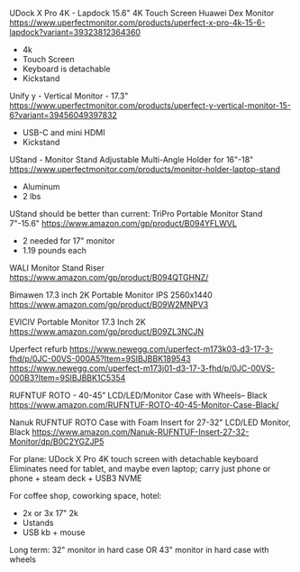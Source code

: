 
UDock X Pro 4K - Lapdock 15.6" 4K Touch Screen Huawei Dex Monitor 
https://www.uperfectmonitor.com/products/uperfect-x-pro-4k-15-6-lapdock?variant=39323812364360

- 4k
- Touch Screen
- Keyboard is detachable
- Kickstand


Unify y - Vertical Monitor - 17.3"
https://www.uperfectmonitor.com/products/uperfect-y-vertical-monitor-15-6?variant=39456049397832

- USB-C and mini HDMI
- Kickstand


UStand - Monitor Stand Adjustable Multi-Angle Holder for 16"-18"
https://www.uperfectmonitor.com/products/monitor-holder-laptop-stand
- Aluminum
- 2 lbs


UStand should be better than current:
TriPro Portable Monitor Stand 7"-15.6"
https://www.amazon.com/gp/product/B094YFLWVL

- 2 needed for 17" monitor
- 1.19 pounds each


WALI Monitor Stand Riser
https://www.amazon.com/gp/product/B094QTGHNZ/


Bimawen 17.3 inch 2K Portable Monitor IPS 2560x1440
https://www.amazon.com/gp/product/B09W2MNPV3

EVICIV Portable Monitor 17.3 Inch 2K
https://www.amazon.com/gp/product/B09ZL3NCJN

Uperfect refurb
https://www.newegg.com/uperfect-m173k03-d3-17-3-fhd/p/0JC-00VS-000A5?Item=9SIBJBBK189543
https://www.newegg.com/uperfect-m173j01-d3-17-3-fhd/p/0JC-00VS-000B3?Item=9SIBJBBK1C5354


RUFNTUF ROTO - 40-45” LCD/LED/Monitor Case with Wheels– Black 
https://www.amazon.com/RUFNTUF-ROTO-40-45-Monitor-Case-Black/


Nanuk RUFNTUF ROTO Case with Foam Insert for 27-32" LCD/LED Monitor, Black 
https://www.amazon.com/Nanuk-RUFNTUF-Insert-27-32-Monitor/dp/B0C2YGZJP5


For plane:
UDock X Pro 4K touch screen with detachable keyboard
Eliminates need for tablet, and maybe even laptop; carry just phone or phone + steam deck + USB3 NVME


For coffee shop, coworking space, hotel:
- 2x or 3x 17" 2k
- Ustands
- USB kb + mouse


Long term:
32" monitor in hard case
OR
43" monitor in hard case with wheels
